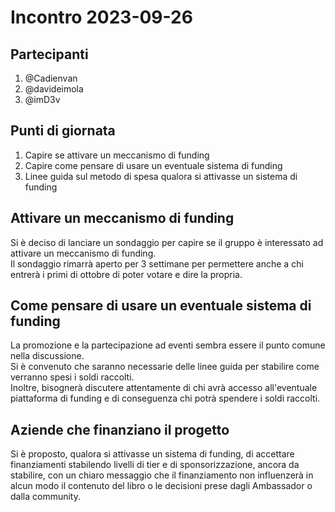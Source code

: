 # Incontro 2023-09-26

## Partecipanti

1. @Cadienvan
2. @davideimola
3. @imD3v

## Punti di giornata

1. Capire se attivare un meccanismo di funding
2. Capire come pensare di usare un eventuale sistema di funding
3. Linee guida sul metodo di spesa qualora si attivasse un sistema di funding

## Attivare un meccanismo di funding

Si è deciso di lanciare un sondaggio per capire se il gruppo è interessato ad attivare un meccanismo di funding.  
Il sondaggio rimarrà aperto per 3 settimane per permettere anche a chi entrerà i primi di ottobre di poter votare e dire la propria.

## Come pensare di usare un eventuale sistema di funding

La promozione e la partecipazione ad eventi sembra essere il punto comune nella discussione.  
Si è convenuto che saranno necessarie delle linee guida per stabilire come verranno spesi i soldi raccolti.  
Inoltre, bisognerà discutere attentamente di chi avrà accesso all'eventuale piattaforma di funding e di conseguenza chi potrà spendere i soldi raccolti.

## Aziende che finanziano il progetto

Si è proposto, qualora si attivasse un sistema di funding, di accettare finanziamenti stabilendo livelli di tier e di sponsorizzazione, ancora da stabilire, con un chiaro messaggio che il finanziamento non influenzerà in alcun modo il contenuto del libro o le decisioni prese dagli Ambassador o dalla community.
